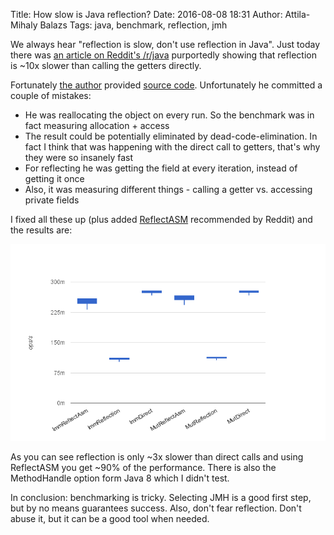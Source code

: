 Title: How slow is Java reflection?
Date: 2016-08-08 18:31
Author: Attila-Mihaly Balazs
Tags: java, benchmark, reflection, jmh

We always hear "reflection is slow, don't use reflection in Java". Just today there was [an article on Reddit's /r/java](https://www.reddit.com/r/java/comments/4wkzck/performance_cost_of_reflection/)  purportedly showing that reflection is ~10x slower than calling the getters directly.

Fortunately [the author](https://blog.frankel.ch/performance-cost-of-reflection/) provided [source code](https://github.com/nfrankel/reflection-performance). Unfortunately he committed a couple of mistakes:

- He was reallocating the object on every run. So the benchmark was in fact measuring allocation + access
- The result could be potentially eliminated by dead-code-elimination. In fact I think that was happening with the direct call to getters, that's why they were so insanely fast
- For reflecting he was getting the field at every iteration, instead of getting it once
- Also, it was measuring different things - calling a getter vs. accessing private fields

I fixed all these up (plus added [ReflectASM](https://github.com/EsotericSoftware/reflectasm) recommended by Reddit) and the results are:

![Reflection Benchmark Results Candle-Stick graph](/images/reflection_graph.png)

As you can see reflection is only ~3x slower than direct calls and using ReflectASM you get ~90% of the performance. There is also the MethodHandle option form Java 8 which I didn't test.

In conclusion: benchmarking is tricky. Selecting JMH is a good first step, but by no means guarantees success. Also, don't fear reflection. Don't abuse it, but it can be a good tool when needed.
